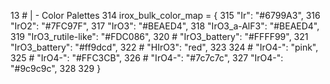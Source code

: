 13 # | - Color Palettes
314 irox_bulk_color_map = {
315     "Ir": "#6799A3",
316     "IrO2": "#7FC97F",
317     "IrO3": "#BEAED4",
318     "IrO3_a-AlF3": "#BEAED4",
319     "IrO3_rutile-like": "#FDC086",
320     # "IrO3_battery": "#FFFF99",
321     "IrO3_battery": "#ff9dcd",
322     # "HIrO3": "red",
323
324     # "IrO4-": "pink",
325     # "IrO4-": "#FFC3CB",
326     # "IrO4-": "#7c7c7c",
327     "IrO4-": "#9c9c9c",
328
329     }
